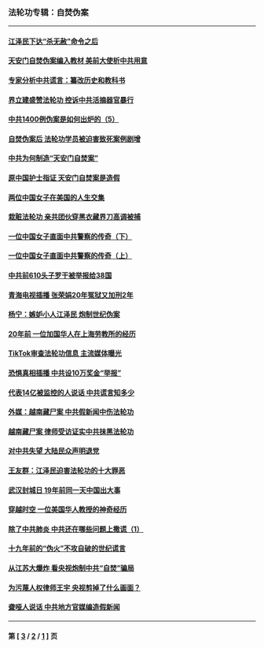 ### 法轮功专辑：自焚伪案
---
#### [江泽民下达“杀无赦”命令之后](../../pages/nf5562/n13878084.md?02100430) 
#### [天安门自焚伪案编入教材 美前大使析中共用意](../../pages/nf5562/n13791932.md?02100430) 
#### [专家分析中共谎言：纂改历史和教科书](../../pages/nf5562/n13781542.md?02100430) 
#### [界立建盛赞法轮功 控诉中共活摘器官暴行](../../pages/nf5562/n13781971.md?02100430) 
#### [中共1400例伪案是如何出炉的（5）](../../pages/nf5562/n13226831.md?02100430) 
#### [自焚伪案后 法轮功学员被迫害致死案例剧增](../../pages/nf5562/n13190600.md?02100430) 
#### [中共为何制造“天安门自焚案”](../../pages/nf5562/n13183270.md?02100430) 
#### [原中国护士指证 天安门自焚案是造假](../../pages/nf5562/n13172289.md?02100430) 
#### [两位中国女子在美国的人生交集](../../pages/nf5562/n13156138.md?02100430) 
#### [栽赃法轮功 亲共团伙穿黑衣藏界刀高调被捕](../../pages/nf5562/n13073780.md?02100430) 
#### [一位中国女子直面中共警察的传奇（下）](../../pages/nf5562/n12989706.md?02100430) 
#### [一位中国女子直面中共警察的传奇（上）](../../pages/nf5562/n12985072.md?02100430) 
#### [中共前610头子罗干被举报给38国](../../pages/nf5562/n12975419.md?02100430) 
#### [青海电视插播 张荣娟20年冤狱又加刑2年](../../pages/nf5562/n12738166.md?02100430) 
#### [杨宁：嫉妒小人江泽民 炮制世纪伪案](../../pages/nf5562/n12724108.md?02100430) 
#### [20年前 一位加国华人在上海劳教所的经历](../../pages/nf5562/n12707932.md?02100430) 
#### [TikTok审查法轮功信息 主流媒体曝光](../../pages/nf5562/n12362336.md?02100430) 
#### [恐惧真相插播 中共设10万奖金“举报”](../../pages/nf5562/n12306396.md?02100430) 
#### [代表14亿被监控的人说话 中共谎言知多少](../../pages/nf5562/n12297484.md?02100430) 
#### [外媒：越南藏尸案 中共假新闻中伤法轮功](../../pages/nf5562/n12264411.md?02100430) 
#### [越南藏尸案 律师受访证实中共抹黑法轮功](../../pages/nf5562/n12261878.md?02100430) 
#### [对中共失望 大陆民众声明退党](../../pages/nf5562/n12187315.md?02100430) 
#### [王友群：江泽民迫害法轮功的十大罪恶](../../pages/nf5562/n12169074.md?02100430) 
#### [武汉封城日 19年前同一天中国出大事](../../pages/nf5562/n12150901.md?02100430) 
#### [穿越时空  一位美国华人教授的神奇经历](../../pages/nf5562/n12097460.md?02100430) 
#### [除了中共肺炎 中共还在哪些问题上撒谎（1）](../../pages/nf5562/n11955770.md?02100430) 
#### [十九年前的“伪火”不攻自破的世纪谎言](../../pages/nf5562/n11813238.md?02100430) 
#### [从江苏大爆炸 看央视炮制中共“自焚”骗局](../../pages/nf5562/n11140275.md?02100430) 
#### [为污蔑人权律师王宇 央视剪掉了什么画面？](../../pages/nf5562/n11130142.md?02100430) 
#### [聋哑人说话 中共地方官媒编造假新闻](../../pages/nf5562/n11006067.md?02100430) 

---
#### 第 [ [3](./3.md?02100430) / [2](./2.md?02100430) / [1](./1.md?02100430) ] 页
